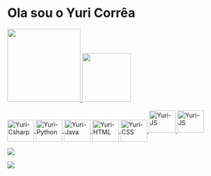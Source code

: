 # Ola sou o Yuri Corrêa

<div align="left">
  <a href="https://github.com/yurihlc23">
  <img height="165em" src="https://github-readme-stats.vercel.app/api?username=yurihlc23&show_icons=true&theme=dark&include_all_commits=true&count_private=true"/>

  <img height="110em" src="https://github-readme-stats.vercel.app/api/top-langs/?username=yurihlc23&layout=compact&langs_count=7&theme=dark"/>
</div>

<div style="display: inline_block"><br>
  
  <img align="center" alt="Yuri-Csharp" height="50" width="60" src="https://cdn.jsdelivr.net/gh/devicons/devicon/icons/csharp/csharp-original.svg" />

  <img align="center" alt="Yuri-Python" height="50" width="60" src="https://cdn.jsdelivr.net/gh/devicons/devicon/icons/python/python-original-wordmark.svg">

  <img align="center" alt="Yuri-Java" height="50" width="60" src="https://cdn.jsdelivr.net/gh/devicons/devicon/icons/java/java-original-wordmark.svg" />

  <img align="center" alt="Yuri-HTML" height="50" width="60" src="https://cdn.jsdelivr.net/gh/devicons/devicon/icons/html5/html5-original.svg">

  <img align="center" alt="Yuri-CSS" height="50" width="60" src="https://cdn.jsdelivr.net/gh/devicons/devicon/icons/css3/css3-original.svg">
  
  <img aling="center" alt="Yuri-JS" height="50" width="60" src="https://cdn.jsdelivr.net/gh/devicons/devicon/icons/javascript/javascript-original.svg" />
          
  <img aling="center" alt="Yuri-JS" height="50" width="60" src="https://cdn.jsdelivr.net/gh/devicons/devicon/icons/php/php-original.svg" />
          
  
  <div>
    
   <a href="https://www.instagram.com/yurixlimacc/" target="_blank"><img src="https://img.shields.io/badge/Instagram-E4405F?style=for-the-badge&logo=instagram&logoColor=white"></a>
    
  <a href="https://www.linkedin.com/in/yuri-henrique-740a03239/" target="_blank"><img src="https://img.shields.io/badge/LinkedIn-0077B5?style=for-the-badge&logo=linkedin&logoColor=white"></a>
